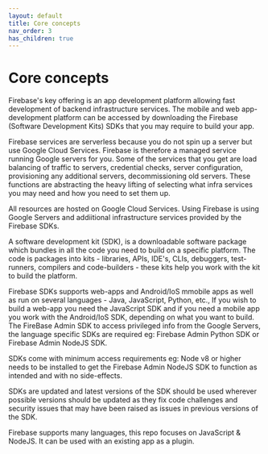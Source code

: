 ```yaml
---
layout: default
title: Core concepts
nav_order: 3
has_children: true
---
```

# Core concepts

Firebase's key offering is an app development platform allowing fast development of backend infrastructure services. The mobile and web app-development platform can be accessed by downloading the Firebase (Software Development Kits) SDKs that you  may require to build your app.

Firebase services are serverless because you do not spin up a server but use Google Cloud Services. Firebase is therefore a managed service running Google servers for you. Some of the services that you get are load balancing of traffic to servers, credential checks, server configuration, provisioning any additional servers, decommissioning old servers. These functions are abstracting the heavy lifting of selecting what infra services you may need and how you need to set them up.

All resources are hosted on Google Cloud Services. Using Firebase is using Google Servers and addiitional infrastructure services provided by the Firebase SDKs.

A software development kit (SDK), is a downloadable software package which bundles in all the code you need to build on a specific platform. The code is packages into kits - libraries, APIs, IDE's, CLIs, debuggers, test-runners, compilers and code-builders - these kits help you work with the kit to build the platform.

Firebase SDKs supports web-apps and Android/IoS mmobile apps as well as run on several languages - Java, JavaScript, Python, etc., If you wish to build a web-app you need the JavaScript SDK and if you need a mobile app you work with the Android/IoS SDK, depending on what you want to build. The FireBase Admin SDK to access privileged info from the Google Servers, the language specific SDKs are required eg: Firebase Admin Python SDK or Firebase Admin NodeJS SDK.

SDKs come with minimum access requirements eg: Node v8 or higher needs to be installed to get the Firebase Admin NodeJS SDK to function as intended and with no side-effects.

SDKs are updated and latest versions of the SDK should be used wherever possible versions should be updated as they fix code challenges and security issues that may have been raised as issues in previous versions of the SDK.

Firebase supports many languages, this repo focuses on JavaScript & NodeJS. It can be used with an existing app as a plugin.
